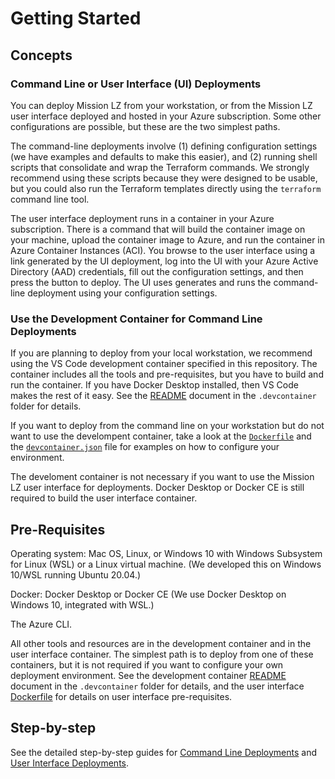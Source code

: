 # Getting Started

## Concepts

### Command Line or User Interface (UI) Deployments

You can deploy Mission LZ from your workstation, or from the Mission LZ user interface deployed and hosted in your Azure subscription. Some other configurations are possible, but these are the two simplest paths.

The command-line deployments involve (1) defining configuration settings (we have examples and defaults to make this easier), and (2) running shell scripts that consolidate and wrap the Terraform commands. We strongly recommend using these scripts because they were designed to be usable, but you could also run the Terraform templates directly using the `terraform` command line tool.

The user interface deployment runs in a container in your Azure subscription. There is a command that will build the container image on your machine, upload the container image to Azure, and run the container in Azure Container Instances (ACI). You browse to the user interface using a link generated by the UI deployment, log into the UI with your Azure Active Directory (AAD) credentials, fill out the configuration settings, and then press the button to deploy. The UI uses generates and runs the command-line deployment using your configuration settings.

### Use the Development Container for Command Line Deployments

If you are planning to deploy from your local workstation, we recommend using the VS Code development container specified in this repository. The container includes all the tools and pre-requisites, but you have to build and run the container. If you have Docker Desktop installed, then VS Code makes the rest of it easy. See the [README](.devcontainer/README.md) document in the `.devcontainer` folder for details.

If you want to deploy from the command line on your workstation but do not want to use the develompent container, take a look at the [`Dockerfile`](.devcontainer/Dockerfile) and the [`devcontainer.json`](.devcontainer/Dockerfile) file for examples on how to configure your environment.

The develoment container is not necessary if you want to use the Mission LZ user interface for deployments. Docker Desktop or Docker CE is still required to build the user interface container.

## Pre-Requisites

Operating system: Mac OS, Linux, or Windows 10 with Windows Subsystem for Linux (WSL) or a Linux virtual machine. (We developed this on Windows 10/WSL running Ubuntu 20.04.)

Docker: Docker Desktop or Docker CE (We use Docker Desktop on Windows 10, integrated with WSL.)

The Azure CLI.

All other tools and resources are in the development container and in the user interface container. The simplest path is to deploy from one of these containers, but it is not required if you want to configure your own deployment environment. See the development container [README](.devcontainer/README.md) document in the `.devcontainer` folder for details, and the user interface [Dockerfile](../Dockerfile) for details on user interface pre-requisites.

## Step-by-step

See the detailed step-by-step guides for [Command Line Deployments](command-line-deployment.md) and [User Interface Deployments](ui-deployment.md).
